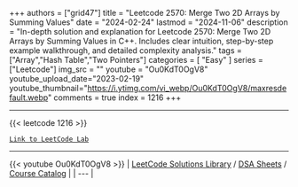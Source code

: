 
+++
authors = ["grid47"]
title = "Leetcode 2570: Merge Two 2D Arrays by Summing Values"
date = "2024-02-24"
lastmod = "2024-11-06"
description = "In-depth solution and explanation for Leetcode 2570: Merge Two 2D Arrays by Summing Values in C++. Includes clear intuition, step-by-step example walkthrough, and detailed complexity analysis."
tags = ["Array","Hash Table","Two Pointers"]
categories = [
    "Easy"
]
series = ["Leetcode"]
img_src = ""
youtube = "Ou0KdT0OgV8"
youtube_upload_date="2023-02-19"
youtube_thumbnail="https://i.ytimg.com/vi_webp/Ou0KdT0OgV8/maxresdefault.webp"
comments = true
index = 1216
+++



---
{{< leetcode 1216 >}}

[`Link to LeetCode Lab`](https://leetcode.com/problems/merge-two-2d-arrays-by-summing-values/description/)

---
{{< youtube Ou0KdT0OgV8 >}}
| [LeetCode Solutions Library](https://grid47.xyz/leetcode/) / [DSA Sheets](https://grid47.xyz/sheets/) / [Course Catalog](https://grid47.xyz/courses/) |
| --- |
